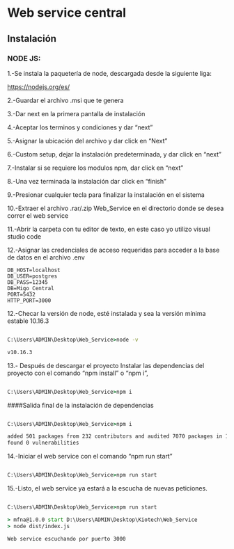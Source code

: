 # Web service central

## Instalación

### NODE JS:

1.-Se instala la paquetería de node, descargada desde la siguiente liga:

https://nodejs.org/es/

2.-Guardar el archivo .msi que te genera

3.-Dar next en la primera pantalla de instalación

4.-Aceptar los terminos y condiciones y dar “next”

5.-Asignar la ubicación del archivo y dar click en “Next”

6.-Custom setup, dejar la instalación predeterminada, y dar click en “next”

7.-Instalar si se requiere los modulos npm, dar click en “next”

8.-Una vez terminada la instalación dar click en “finish”

9.-Presionar cualquier tecla para finalizar la instalación en el sistema

10.-Extraer el archivo .rar/.zip Web_Service en el directorio donde se desea correr el web service

11.-Abrir la carpeta con tu editor de texto, en este caso yo utilizo visual studio code

12.-Asignar las credenciales de acceso requeridas para acceder a la base de datos en el archivo .env

```.env
DB_HOST=localhost
DB_USER=postgres
DB_PASS=12345
DB=Migo_Central
PORT=5432
HTTP_PORT=3000
```

12.-Checar la versión de node, esté instalada y sea la versión mínima estable 10.16.3

```cmd

C:\Users\ADMIN\Desktop\Web_Service>node -v

v10.16.3

```

13.- Después de descargar el proyecto Instalar las dependencias del proyecto con el comando “npm install” o “npm i”,

```cmd

C:\Users\ADMIN\Desktop\Web_Service>npm i

```

####Salida final de la instalación de dependencias

```cmd

C:\Users\ADMIN\Desktop\Web_Service>npm i

added 501 packages from 232 contributors and audited 7070 packages in 16.897s
found 0 vulnerabilities

```

14.-Iniciar el web service con el comando “npm run start”

```cmd

C:\Users\ADMIN\Desktop\Web_Service>npm run start

```

15.-Listo, el web service ya estará a la escucha de nuevas peticiones.

```cmd

C:\Users\ADMIN\Desktop\Web_Service>npm run start

> mfna@1.0.0 start D:\Users\ADMIN\Desktop\Kiotech\Web_Service
> node dist/index.js

Web service escuchando por puerto 3000

```